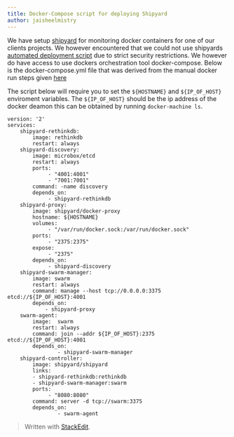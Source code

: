 ```yaml
---
title: Docker-Compose script for deploying Shipyard
author: jaisheelmistry
---
```


We have setup [shipyard](https://shipyard-project.com/) for monitoring docker containers for one of our clients projects. We however encountered that we could not use shipyards [automated deployment script](https://shipyard-project.com/docs/deploy/automated/) due to strict security restrictions. We however do have access to use dockers orchestration tool docker-compose. Below is the docker-compose.yml file that was derived from the manual docker run steps given [here](https://shipyard-project.com/docs/deploy/manual/)  <!--more-->

The script below will require you to set the `${HOSTNAME}` and `${IP_OF_HOST}` enviroment variables.
The `${IP_OF_HOST}` should be the ip address of the docker deamon this can be obtained by running `docker-machine ls`. 


    version: '2'
    services:
        shipyard-rethinkdb:
            image: rethinkdb
            restart: always
        shipyard-discovery:
            image: microbox/etcd
            restart: always
            ports:
                 - "4001:4001"
                 - "7001:7001"
            command: -name discovery
            depends_on:
                 - shipyard-rethinkdb
        shipyard-proxy:
            image: shipyard/docker-proxy
            hostname: ${HOSTNAME}
            volumes:
                 - "/var/run/docker.sock:/var/run/docker.sock"
            ports:
                 - "2375:2375"
            expose:
                 - "2375"
            depends_on:
                 - shipyard-discovery
        shipyard-swarm-manager:
            image: swarm
            restart: always
            command: manage --host tcp://0.0.0.0:3375 etcd://${IP_OF_HOST}:4001
            depends_on:
                - shipyard-proxy
        swarm-agent:
            image:  swarm
            restart: always
            command: join --addr ${IP_OF_HOST}:2375 etcd://${IP_OF_HOST}:4001
            depends_on:
                    - shipyard-swarm-manager
        shipyard-controller:
            image: shipyard/shipyard
            links:
            - shipyard-rethinkdb:rethinkdb
            - shipyard-swarm-manager:swarm
            ports:
                 - "8080:8080"
            command: server -d tcp://swarm:3375
            depends_on:
                    - swarm-agent

 

> Written with [StackEdit](https://stackedit.io/).
